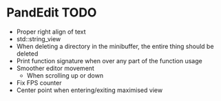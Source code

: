 # PandEdit TODO

- Proper right align of text
- std::string_view
- When deleting a directory in the minibuffer, the entire thing should be deleted
- Print function signature when over any part of the function usage
- Smoother editor movement
	- When scrolling up or down
- Fix FPS counter
- Center point when entering/exiting maximised view
